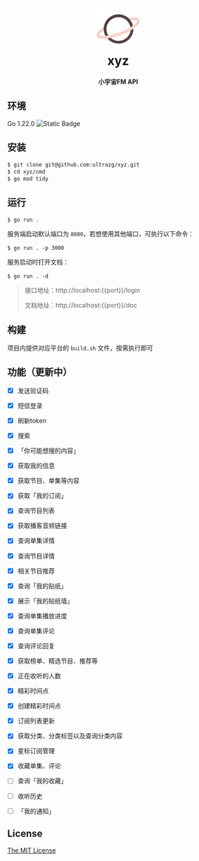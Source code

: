 <h1 align="center">
  <img src="./logo.png" alt="xyz" width="100">
  <br>xyz<br>
</h1>
<h4 align="center">小宇宙FM API</h4>


## 环境

Go 1.22.0 <img alt="Static Badge" src="https://img.shields.io/badge/Go-1.22.0-blue.svg">




## 安装

```shell
$ git clone git@github.com:ultrazg/xyz.git
$ cd xyz/cmd
$ go mod tidy
```



## 运行

```shell
$ go run .
```

服务端启动默认端口为 `8080`，若想使用其他端口，可执行以下命令：

```shell
$ go run . -p 3000
```

服务启动时打开文档：

```shell
$ go run . -d
```

> 接口地址：http://localhost:{{port}}/login
>
> 文档地址：http://localhost:{{port}}/doc



## 构建

项目内提供对应平台的 `build.sh` 文件，按需执行即可



## 功能（更新中）

- [x] 发送验证码
- [x] 短信登录
- [x] 刷新token
- [x] 搜索
- [x] 「你可能想搜的内容」
- [x] 获取我的信息
- [x] 获取节目、单集等内容
- [x] 获取「我的订阅」
- [x] 查询节目列表
- [x] 获取播客音频链接
- [x] 查询单集详情
- [x] 查询节目详情
- [x] 相关节目推荐
- [x] 查询「我的贴纸」
- [x] 展示「我的贴纸墙」
- [x] 查询单集播放进度
- [x] 查询单集评论
- [x] 查询评论回复
- [x] 获取榜单、精选节目、推荐等
- [x] 正在收听的人数
- [x] 精彩时间点
- [x] 创建精彩时间点
- [x] 订阅列表更新
- [x] 获取分类、分类标签以及查询分类内容
- [x] 星标订阅管理
- [x] 收藏单集、评论
- [ ] 查询「我的收藏」
- [ ] 收听历史
- [ ] 「我的通知」



## License

[The MIT License](https://github.com/ultrazg/xyz/blob/dev/LICENSE)
